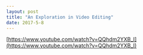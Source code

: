 ```yaml
---
layout: post
title: "An Exploration in Video Editing"
date: 2017-5-8
---
```


[https://www.youtube.com/watch?v=QQhdm2YXB_I](https://www.youtube.com/watch?v=QQhdm2YXB_I)
